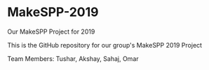 # MakeSPP-2019
Our MakeSPP Project for 2019

This is the GitHub repository for our group's MakeSPP 2019 Project

Team Members: Tushar, Akshay, Sahaj, Omar
